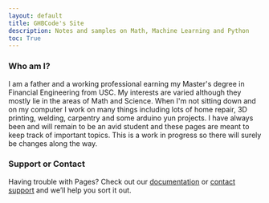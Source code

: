 ```yaml
---
layout: default
title: GHBCode's Site
description: Notes and samples on Math, Machine Learning and Python
toc: True
---
```


### Who am I? 
I am a father and a working professional earning my Master's degree in Financial Engineering from USC. My interests are varied although they mostly lie in the areas of Math and Science. When I'm not sitting down and on my computer I work on many things including lots of home repair, 3D printing, welding, carpentry and some arduino yun projects. I have always been and will remain to be an avid student and these pages are meant to keep track of important topics. This is a work in progress so there will surely be changes along the way. 


### Support or Contact

Having trouble with Pages? Check out our [documentation](https://help.github.com/categories/github-pages-basics/) or [contact support](https://github.com/contact) and we’ll help you sort it out.

